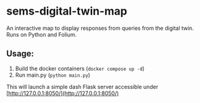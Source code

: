 # sems-digital-twin-map
An interactive map to display responses from queries from the digital twin. Runs on Python and Folium.

## Usage:
1. Build the docker containers (`docker compose up -d`)
2. Run main.py (`python main.py`)

This will launch a simple dash Flask server accessible under [http://127.0.0.1:8050/](http://127.0.0.1:8050/)
